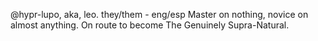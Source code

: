 @hypr-lupo, aka, leo.
they/them - eng/esp
Master on nothing, novice on almost anything.
On route to become The Genuinely Supra-Natural.

<!---
hypr-lupo/hypr-lupo is a ✨ special ✨ repository because its `README.md` (this file) appears on your GitHub profile.
You can click the Preview link to take a look at your changes.
--->
